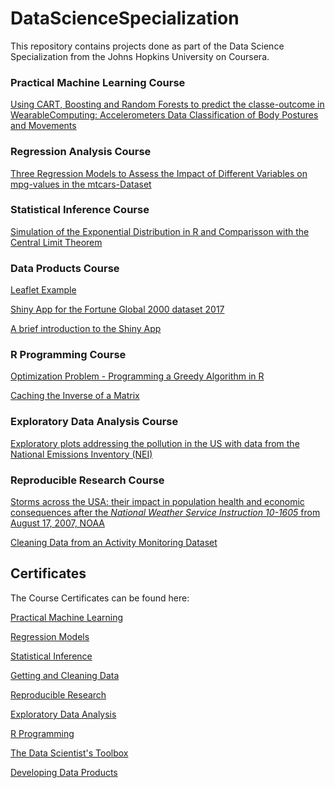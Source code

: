 # DataScienceSpecialization

This repository contains projects done as part of the Data Science Specialization from the Johns Hopkins University on Coursera.


### Practical Machine Learning Course

<a href="https://github.com/lbedon/DataScienceSpecialization/blob/master/08PracticalMachineLearning/PMLAssignment.pdf">
Using CART, Boosting and Random Forests to predict the classe-outcome in WearableComputing: Accelerometers Data Classification of Body Postures and Movements
 </a>

### Regression Analysis Course
<a href="https://github.com/lbedon/DataScienceSpecialization/blob/master/07RegressionModels/PeerGradedAssignment110917.pdf">
 Three Regression Models to Assess the Impact of Different Variables on mpg-values in the mtcars-Dataset </a>

### Statistical Inference Course

<a href="https://github.com/lbedon/DataScienceSpecialization/blob/master/06StatisticalInference/StatisticalInferenceCourseProject.pdf">Simulation of the Exponential Distribution in R and Comparisson with the Central Limit Theorem</a>

### Data Products Course

<a href="https://github.com/lbedon/DataScienceSpecialization/tree/master/09DataProducts"> Leaflet Example </a>

<a href="https://lbedon.shinyapps.io/dataproductscourse/"> Shiny App for the Fortune Global 2000 dataset 2017 </a>

<a href="https://lbedon.github.io/DataProductsCourse/index.html"> A brief introduction to the Shiny App </a>



### R Programming Course
<a href="https://github.com/lbedon/DataScienceSpecialization/blob/master/02RProgramming/GreedyAlgorithm.pdf">Optimization Problem - Programming a Greedy Algorithm in R</a>

<a href="https://github.com/lbedon/DataScienceSpecialization/blob/master/02RProgramming/cachematrix.R">Caching the Inverse of a Matrix</a>

### Exploratory Data Analysis Course

<a href="https://github.com/lbedon/DataScienceSpecialization/tree/master/04DataAnalysis">Exploratory plots addressing the pollution in the US with data from the National Emissions Inventory (NEI)</a>

### Reproducible Research Course
<a href="https://github.com/lbedon/DataScienceSpecialization/blob/master/05ReproducibleResearch/RepData_PeerAssessment2/RepData_PeerAssessment2_LuisBedonGomez.pdf">Storms across the USA: their impact in population health and economic consequences
  after the *National Weather Service Instruction 10-1605* from August 17, 2007, NOAA </a> 


<a href="https://github.com/lbedon/DataScienceSpecialization/blob/master/05ReproducibleResearch/RepData_PeerAssessment1/Project1.pdf">Cleaning Data from an Activity Monitoring Dataset </a> 



## Certificates

The Course Certificates can be found here:


<a href="https://www.coursera.org/account/accomplishments/certificate/URHYMHSMFPPF">Practical Machine Learning </a>

<a href="https://www.coursera.org/account/accomplishments/certificate/CXD7FCWZNLYV">Regression Models </a>

<a href="https://www.coursera.org/account/accomplishments/certificate/33HN7QYNH9LX">Statistical Inference </a>

<a href="https://www.coursera.org/account/accomplishments/certificate/9JYF3PZPHR6G">Getting and Cleaning Data </a>

<a href="https://www.coursera.org/account/accomplishments/certificate/8MEMKE3SHCT4">Reproducible Research </a>

<a href="https://www.coursera.org/account/accomplishments/certificate/MCALPHKK9MME">Exploratory Data Analysis </a>

<a href="https://www.coursera.org/account/accomplishments/certificate/EZMU9JJLM8N3">R Programming </a>

<a href="https://www.coursera.org/account/accomplishments/certificate/H443CV6C82QV">The Data Scientist's Toolbox </a>

<a href="https://www.coursera.org/account/accomplishments/certificate/87LX94BL9Y2U">Developing Data Products </a>


